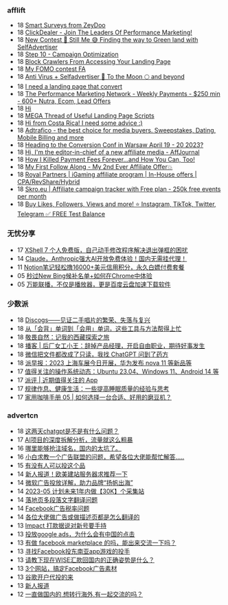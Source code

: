 <!-- BLOG-POST-LIST:START -->
<!-- BLOG-POST-LIST:END -->

### afflift
<!-- afflift:START -->
-  18 [Smart Surveys from ZeyDoo](https://afflift.com/f/threads/smart-surveys-from-zeydoo.10505/)
-  18 [ClickDealer - Join The Leaders Of Performance Marketing!](https://afflift.com/f/threads/clickdealer-join-the-leaders-of-performance-marketing.2440/)
-  18 [New Contest 🚀 Still Me 😅 Finding the way to Green land with SelfAdvertiser](https://afflift.com/f/threads/new-contest-%F0%9F%9A%80-still-me-%F0%9F%98%85-finding-the-way-to-green-land-with-selfadvertiser.10663/)
-  18 [Step 10 - Campaign Optimization](https://afflift.com/f/threads/step-10-campaign-optimization.7481/)
-  18 [Block Crawlers From Accessing Your Landing Page](https://afflift.com/f/threads/block-crawlers-from-accessing-your-landing-page.10761/)
-  18 [My FOMO contest FA](https://afflift.com/f/threads/my-fomo-contest-fa.10704/)
-  18 [Anti Virus + Selfadvertiser 🚀 To the Moon 🌕 and beyond](https://afflift.com/f/threads/anti-virus-selfadvertiser-%F0%9F%9A%80-to-the-moon-%F0%9F%8C%95-and-beyond.10682/)
-  18 [I need a landing page that convert](https://afflift.com/f/threads/i-need-a-landing-page-that-convert.10754/)
-  18 [The Performance Marketing Network - Weekly Payments - $250 min - 600+ Nutra, Ecom, Lead Offers](https://afflift.com/f/threads/the-performance-marketing-network-weekly-payments-250-min-600-nutra-ecom-lead-offers.10534/)
-  18 [Hi](https://afflift.com/f/threads/hi.10752/)
-  18 [MEGA Thread of Useful Landing Page Scripts](https://afflift.com/f/threads/mega-thread-of-useful-landing-page-scripts.2595/)
-  18 [Hi from Costa Rica! I need some advice :&rpar;](https://afflift.com/f/threads/hi-from-costa-rica-i-need-some-advice.10755/)
-  18 [Adtrafico - the best choice for media buyers. Sweepstakes, Dating, Mobile Billing and more](https://afflift.com/f/threads/adtrafico-the-best-choice-for-media-buyers-sweepstakes-dating-mobile-billing-and-more.4312/)
-  18 [Heading to the Conversion Conf in Warsaw April 19 - 20 2023?](https://afflift.com/f/threads/heading-to-the-conversion-conf-in-warsaw-april-19-20-2023.10759/)
-  18 [Hi, I&#39;m the editor-in-chief of a new affiliate media - AffJournal](https://afflift.com/f/threads/hi-im-the-editor-in-chief-of-a-new-affiliate-media-affjournal.10758/)
-  18 [How I Killed Payment Fees Forever…and How You Can, Too!](https://afflift.com/f/threads/how-i-killed-payment-fees-forever%E2%80%A6and-how-you-can-too.10749/)
-  18 [My First Follow Along - My 2nd Ever Affiliate Offer💥](https://afflift.com/f/threads/my-first-follow-along-my-2nd-ever-affiliate-offer%F0%9F%92%A5.10695/)
-  18 [Royal Partners | iGaming affiliate program | In-House offers | CPA/RevShare/Hybrid](https://afflift.com/f/threads/royal-partners-igaming-affiliate-program-in-house-offers-cpa-revshare-hybrid.10011/)
-  18 [Skro.eu | Affiliate campaign tracker with Free plan - 250k free events per month](https://afflift.com/f/threads/skro-eu-affiliate-campaign-tracker-with-free-plan-250k-free-events-per-month.7260/)
-  18 [Buy Likes, Followers, Views and more! ⭐ Instagram, TikTok, Twitter, Telegram ✅ FREE Test Balance](https://afflift.com/f/threads/buy-likes-followers-views-and-more-%E2%AD%90-instagram-tiktok-twitter-telegram-%E2%9C%85-free-test-balance.10638/)<!-- afflift:END -->

### 无忧分享
<!-- ruyo:START -->
-  17 [XShell 7 个人免费版，自己动手修改程序解决退出弹框的困扰](https://51.ruyo.net/18340.html)
-  14 [Claude，Anthropic强大AI开放免费体验！国内无需挂代理！](https://51.ruyo.net/18341.html)
-  11 [Notion笔记轻松撸16000+美元信用积分，永久白嫖付费套餐](https://51.ruyo.net/18330.html)
-  05 [秒过New Bing候补名单+如何在Chrome中体验](https://51.ruyo.net/18325.html)
-  05 [万能联播，不仅是播放器，更是百度云盘加速下载软件](https://51.ruyo.net/18335.html)<!-- ruyo:END -->

### 少数派
<!-- sspai:START -->
-  18 [Discogs——见证二手唱片的繁荣、失落与复兴](https://sspai.com/prime/story/music-database-discogs)
-  18 [从「会背」单词到「会用」单词，这些工具与方法帮得上忙](https://sspai.com/post/79241)
-  18 [敬畏自然：记我的西藏探索之旅](https://sspai.com/post/79325)
-  18 [播客 | 后厂女工小王：辞掉产品经理，开启自由职业，期待好事发生](https://sspai.com/post/79345)
-  18 [微信把文件都改成了只读，我找 ChatGPT 问到了药方](https://sspai.com/post/79351)
-  18 [派早报：2023 上海车展今日开展，华为发布 nova 11 等新品等](https://sspai.com/post/79355)
-  17 [值得关注的操作系统动态：Ubuntu 23.04、Windows 11、Android 14 等](https://sspai.com/prime/story/zouzhe-230417)
-  17 [派评 | 近期值得关注的 App](https://sspai.com/post/79348)
-  17 [规律作息、健康生活：一些提高睡眠质量的经验与思考](https://sspai.com/post/79344)
-  17 [家用咖啡手册 05 | 如何选择一台合适、好用的磨豆机？](https://sspai.com/post/79279)<!-- sspai:END -->

### advertcn
<!-- advertcn:START -->
-  18 [这两天chatgpt是不是有什么问题？](https://www.advertcn.com/forum.php?mod=viewthread&tid=109971)
-  17 [AI项目的深度拆解分析，流量就这么粗暴](https://www.advertcn.com/forum.php?mod=viewthread&tid=109969)
-  16 [哪里能够抢注域名，国内的太坑了。](https://www.advertcn.com/forum.php?mod=viewthread&tid=109956)
-  16 [小白求教一个广告联盟的问题，希望各位大佬能帮忙解答.....](https://www.advertcn.com/forum.php?mod=viewthread&tid=109949)
-  15 [有没有人可以投这个品](https://www.advertcn.com/forum.php?mod=viewthread&tid=109942)
-  14 [新人报道！欧美建站服务器求推荐一下](https://www.advertcn.com/forum.php?mod=viewthread&tid=109933)
-  14 [微软广告投放详解，助力品牌“扬帆出海”](https://www.advertcn.com/forum.php?mod=viewthread&tid=109931)
-  14 [2023-05 计划未来1年内做【30K】个采集站](https://www.advertcn.com/forum.php?mod=viewthread&tid=109929)
-  14 [落地页多段落文字翻译问题](https://www.advertcn.com/forum.php?mod=viewthread&tid=109928)
-  14 [Facebook广告税率问题](https://www.advertcn.com/forum.php?mod=viewthread&tid=109927)
-  14 [各位大佬做广告或做描述页都是怎么翻译的](https://www.advertcn.com/forum.php?mod=viewthread&tid=109921)
-  13 [Impact 打款据说对新号要手持](https://www.advertcn.com/forum.php?mod=viewthread&tid=109920)
-  13 [投放google ads，为什么会有中国的点击](https://www.advertcn.com/forum.php?mod=viewthread&tid=109919)
-  13 [有做 facebook marketplace 的吗，能出来交流一下吗？](https://www.advertcn.com/forum.php?mod=viewthread&tid=109915)
-  13 [寻找Facebook投东南亚app游戏的投手](https://www.advertcn.com/forum.php?mod=viewthread&tid=109909)
-  13 [请教下现在WISE汇款回国内的正确姿势是什么？](https://www.advertcn.com/forum.php?mod=viewthread&tid=109908)
-  13 [3个网站，搞定Facebook广告素材](https://www.advertcn.com/forum.php?mod=viewthread&tid=109906)
-  13 [谷歌开户代投的来](https://www.advertcn.com/forum.php?mod=viewthread&tid=109904)
-  13 [新人报道](https://www.advertcn.com/forum.php?mod=viewthread&tid=109902)
-  12 [一直做国内的,想转行海外,有一起交流的吗？](https://www.advertcn.com/forum.php?mod=viewthread&tid=109900)<!-- advertcn:END -->